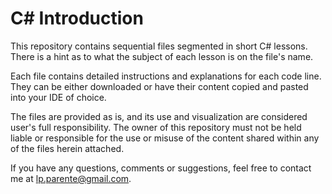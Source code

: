 # C# Introduction

This repository contains sequential files segmented in short C# lessons. There is a hint as to what the subject of each lesson is on the file's name.

Each file contains detailed instructions and explanations for each code line. They can be either downloaded or have their content copied and pasted into your IDE of choice.

The files are provided as is, and its use and visualization are considered user's full responsibility. The owner of this repository must not be held liable or responsible for the use or misuse of the content shared within any of the files herein attached.

If you have any questions, comments or suggestions, feel free to contact me at lp.parente@gmail.com.
